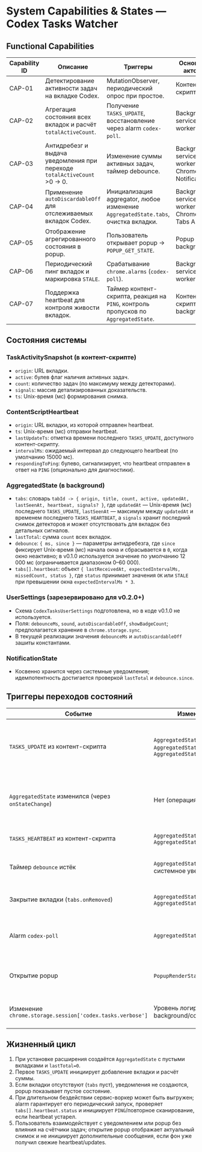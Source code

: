 # System Capabilities & States — Codex Tasks Watcher

## Functional Capabilities

| Capability ID | Описание | Триггеры | Основные акторы | Артефакты состояния |
|---------------|----------|----------|-----------------|---------------------|
| CAP-01 | Детектирование активности задач на вкладке Codex. | MutationObserver, периодический опрос при простое. | Контент-скрипт. | `TaskActivitySnapshot` (см. схемы DTO). |
| CAP-02 | Агрегация состояния всех вкладок и расчёт `totalActiveCount`. | Получение `TASKS_UPDATE`, восстановление через alarm `codex-poll`. | Background service worker. | `AggregatedState.tabs`, `AggregatedState.lastTotal`. |
| CAP-03 | Антидребезг и выдача уведомления при переходе `totalActiveCount` >0 → 0. | Изменение суммы активных задач, таймер debounce. | Background service worker, Chrome Notifications. | `AggregatedState.debounce`. |
| CAP-04 | Применение `autoDiscardableOff` для отслеживаемых вкладок Codex. | Инициализация aggregator, любое изменение `AggregatedState.tabs`, очистка вкладки. | Background service worker, Chrome Tabs API. | Нет дополнительного состояния, действует напрямую. |
| CAP-05 | Отображение агрегированного состояния в popup. | Пользователь открывает popup → `POPUP_GET_STATE`. | Popup UI, background. | Генерируемый `PopupRenderState` (на основе `AggregatedState`). |
| CAP-06 | Периодический пинг вкладок и маркировка `STALE`. | Срабатывание `chrome.alarms` (`codex-poll`). | Background service worker. | `AggregatedState.tabs[].heartbeat.status`, сообщения `PING`. |
| CAP-07 | Поддержка heartbeat для контроля живости вкладок. | Таймер контент-скрипта, реакция на `PING`, контроль пропусков по `AggregatedState`. | Контент-скрипт, background. | `ContentScriptHeartbeat`, `AggregatedState.tabs[].heartbeat`. |

## Состояния системы

### TaskActivitySnapshot (в контент-скрипте)
- `origin`: URL вкладки.
- `active`: булев флаг наличия активных задач.
- `count`: количество задач (по максимуму между детекторами).
- `signals`: массив детализированных доказательств.
- `ts`: Unix-время (мс) формирования снимка.

### ContentScriptHeartbeat
- `origin`: URL вкладки, из которой отправлен heartbeat.
- `ts`: Unix-время (мс) отправки heartbeat.
- `lastUpdateTs`: отметка времени последнего `TASKS_UPDATE`, доступного контент-скрипту.
- `intervalMs`: ожидаемый интервал до следующего heartbeat (по умолчанию 15000 мс).
- `respondingToPing`: булево, сигнализирует, что heartbeat отправлен в ответ на `PING` (опционально для диагностики).

### AggregatedState (в background)
- `tabs`: словарь `tabId -> { origin, title, count, active, updatedAt, lastSeenAt, heartbeat, signals? }`, где `updatedAt` — Unix-время (мс) последнего `TASKS_UPDATE`, `lastSeenAt` — максимум между `updatedAt` и временем последнего `TASKS_HEARTBEAT`, а `signals` хранит последний снимок детекторов и может отсутствовать для вкладок без детальных сигналов.
- `lastTotal`: сумма `count` всех вкладок.
- `debounce`: `{ ms, since }` — параметры антидребезга, где `since` фиксирует Unix-время (мс) начала окна и сбрасывается в `0`, когда окно неактивно; в v0.1.0 используется значение по умолчанию 12 000 мс (ограничивается диапазоном 0–60 000).
- `tabs[].heartbeat`: объект `{ lastReceivedAt, expectedIntervalMs, missedCount, status }`, где `status` принимает значения `OK` или `STALE` при превышении окна `expectedIntervalMs * 3`.

### UserSettings (зарезервировано для v0.2.0+)
- Схема `CodexTasksUserSettings` подготовлена, но в коде v0.1.0 не используется.
- Поля: `debounceMs`, `sound`, `autoDiscardableOff`, `showBadgeCount`; предполагается хранение в `chrome.storage.sync`.
- В текущей реализации значения `debounceMs` и `autoDiscardableOff` зашиты константами.

### NotificationState
- Косвенно хранится через системные уведомления; идемпотентность достигается проверкой `lastTotal` и `debounce.since`.

## Триггеры переходов состояний

| Событие | Изменяемое состояние | Логика |
|---------|----------------------|--------|
| `TASKS_UPDATE` из контент-скрипта | `AggregatedState.tabs`, `AggregatedState.lastTotal`, `AggregatedState.debounce.since` | Обновить вкладку, пересчитать сумму, при переходе в 0 запустить антидребезг, переустановить `autoDiscardable=false` для вкладки. |
| `AggregatedState` изменился (через `onStateChange`) | Нет (операция над вкладкой) | Контроллер `alarms` проходит по `tabs` и вызывает `chrome.tabs.update({ autoDiscardable: false })` для всех отслеживаемых вкладок; очищает список при удалении. |
| `TASKS_HEARTBEAT` из контент-скрипта | `AggregatedState.tabs[].lastSeenAt`, `AggregatedState.tabs[].heartbeat` | Обновить `lastReceivedAt`, сбросить `missedCount`, выставить `status=OK`. |
| Таймер `debounce` истёк | `AggregatedState.debounce.since`, системное уведомление | Проверить, что `lastTotal==0` и все `count==0`; создать уведомление, сбросить `since`. |
| Закрытие вкладки (`tabs.onRemoved`) | `AggregatedState.tabs`, `AggregatedState.lastTotal` | Удалить вкладку, пересчитать сумму, при нуле сбросить `debounce.since`. |
| Alarm `codex-poll` | `AggregatedState.tabs[].heartbeat.status` | Вызывает `evaluateHeartbeatStatuses()`: помечает вкладки как `STALE`, увеличивает `missedCount`, отправляет `PING`. |
| Открытие popup | `PopupRenderState` (временный объект) | Background формирует снимок (`generatePopupRenderState`) и возвращает по сообщению `POPUP_GET_STATE`. |
| Изменение `chrome.storage.session['codex.tasks.verbose']` | Уровень логирования background/content | Логгер пересчитывает verbose-режим и начинает выводить debug-сообщения. |

## Жизненный цикл

1. При установке расширения создаётся `AggregatedState` с пустыми вкладками и `lastTotal=0`.
2. Первое `TASKS_UPDATE` инициирует добавление вкладки и расчёт суммы.
3. Если вкладки отсутствуют (`tabs` пуст), уведомления не создаются, popup показывает пустое состояние.
4. При длительном бездействии сервис-воркер может быть выгружен; alarm гарантирует его периодический запуск, проверяет `tabs[].heartbeat.status` и инициирует `PING`/повторное сканирование, если heartbeat устарел.
5. Пользователь взаимодействует с уведомлением или popup без влияния на счётчики задач; открытие popup отображает актуальный снимок и не инициирует дополнительные сообщения, если фон уже получил свежие heartbeat/updates.
